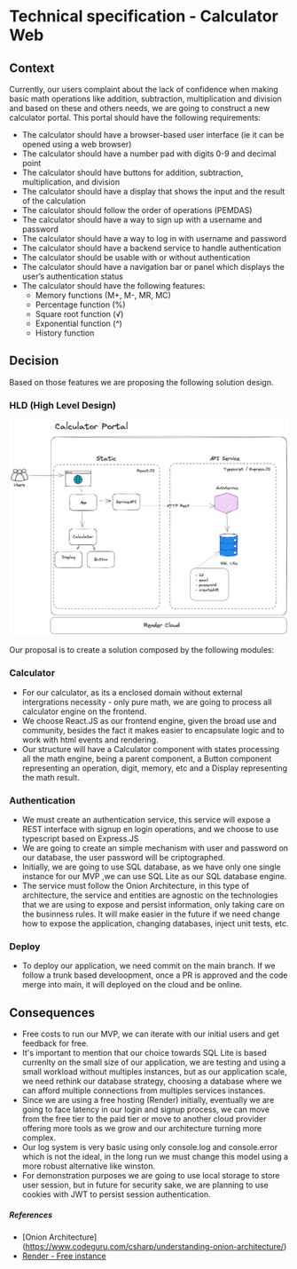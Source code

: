 # Technical specification - Calculator Web

## Context

Currently, our users complaint about the lack of confidence when making basic math operations like addition, subtraction, multiplication and division and based on these and others needs, we are going to construct a new calculator portal. This portal should have the following requirements:

- The calculator should have a browser-based user interface (ie it can be opened using a web
  browser)
- The calculator should have a number pad with digits 0-9 and decimal point
- The calculator should have buttons for addition, subtraction, multiplication, and division
- The calculator should have a display that shows the input and the result of the calculation
- The calculator should follow the order of operations (PEMDAS)
- The calculator should have a way to sign up with a username and password
- The calculator should have a way to log in with username and password
- The calculator should have a backend service to handle authentication
- The calculator should be usable with or without authentication
- The calculator should have a navigation bar or panel which displays the user’s authentication status
- The calculator should have the following features:
  - Memory functions (M+, M-, MR, MC)
  - Percentage function (%)
  - Square root function (√)
  - Exponential function (^)
  - History function

## Decision

Based on those features we are proposing the following solution design.

### HLD (High Level Design)

![](./HLD-Calculator.png)

Our proposal is to create a solution composed by the following modules:

### Calculator

- For our calculator, as its a enclosed domain without external intergrations necessity - only pure math, we are going to process all calculator engine on the frontend.
- We choose React.JS as our frontend engine, given the broad use and community, besides the fact it makes easier to encapsulate logic and to work with html events and rendering.
- Our structure will have a Calculator component with states processing all the math engine, being a parent component, a Button component representing an operation, digit, memory, etc and a Display representing the math result.

### Authentication

- We must create an authentication service, this service will expose a REST interface with signup en login operations, and we choose to use typescript based on Express.JS
- We are going to create an simple mechanism with user and password on our database, the user password will be criptographed.
- Initially, we are going to use SQL database, as we have only one single instance for our MVP ,we can use SQL Lite as our SQL database engine.
- The service must follow the Onion Architecture, in this type of architecture, the service and entities are agnostic on the technologies that we are using to expose and persist information, only taking care on the businness rules. It will make easier in the future if we need change how to expose the application, changing databases, inject unit tests, etc.

### Deploy

- To deploy our application, we need commit on the main branch. If we follow a trunk based develoopment, once a PR is approved and the code merge into main, it will deployed on the cloud and be online.

## Consequences

- Free costs to run our MVP, we can iterate with our initial users and get feedback for free.
- It's important to mention that our choice towards SQL Lite is based currenlty on the small size of our application, we are testing and using a small workload without multiples instances, but as our application scale, we need rethink our database strategy, choosing a database where we can afford multiple connections from multiples services instances.
- Since we are using a free hosting (Render) initially, eventually we are going to face latency in our login and signup process, we can move from the free tier to the paid tier or move to another cloud provider offering more tools as we grow and our architecture turning more complex.
- Our log system is very basic using only console.log and console.error which is not the ideal, in the long run we must change this model using a more robust alternative like winston.
- For demonstration purposes we are going to use local storage to store user session, but in future for security sake, we are planning to use cookies with JWT to persist session authentication.

##### References

- [Onion Architecture] (https://www.codeguru.com/csharp/understanding-onion-architecture/)
- [Render - Free instance](https://render.com/docs/free)
